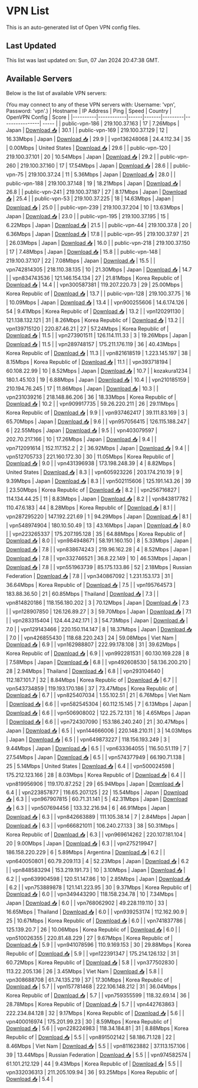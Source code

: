 # VPN List

This is an auto-generated list of Open VPN config files.

## Last Updated

This list was last updated on: Sun, 07 Jan 2024 20:47:38 GMT.

## Available Servers

Below is the list of available VPN servers:

(You may connect to any of these VPN servers with: Username: 'vpn', Password: 'vpn'.)
| Hostname | IP Address | Ping | Speed | Country | OpenVPN Config | Score |
|----------|------------|------|-------|---------|----------------| ----- |
| public-vpn-186 | 219.100.37.163 | 17 | 7.26Mbps | Japan | [Download 📥](./configs/server_0_JP.ovpn) | 30.1 |
| public-vpn-169 | 219.100.37.129 | 12 | 16.33Mbps | Japan | [Download 📥](./configs/server_1_JP.ovpn) | 29.9 |
| vpn136248068 | 24.4.112.34 | 35 | 0.00Mbps | United States | [Download 📥](./configs/server_2_US.ovpn) | 29.6 |
| public-vpn-120 | 219.100.37.101 | 20 | 10.54Mbps | Japan | [Download 📥](./configs/server_3_JP.ovpn) | 29.2 |
| public-vpn-260 | 219.100.37.160 | 17 | 17.54Mbps | Japan | [Download 📥](./configs/server_4_JP.ovpn) | 28.6 |
| public-vpn-75 | 219.100.37.24 | 11 | 5.36Mbps | Japan | [Download 📥](./configs/server_5_JP.ovpn) | 28.0 |
| public-vpn-188 | 219.100.37.148 | 19 | 18.21Mbps | Japan | [Download 📥](./configs/server_6_JP.ovpn) | 26.8 |
| public-vpn-241 | 219.100.37.187 | 27 | 8.17Mbps | Japan | [Download 📥](./configs/server_7_JP.ovpn) | 25.4 |
| public-vpn-53 | 219.100.37.225 | 18 | 14.63Mbps | Japan | [Download 📥](./configs/server_8_JP.ovpn) | 25.0 |
| public-vpn-239 | 219.100.37.204 | 10 | 13.63Mbps | Japan | [Download 📥](./configs/server_9_JP.ovpn) | 23.0 |
| public-vpn-195 | 219.100.37.195 | 15 | 6.22Mbps | Japan | [Download 📥](./configs/server_10_JP.ovpn) | 21.5 |
| public-vpn-44 | 219.100.37.8 | 20 | 6.36Mbps | Japan | [Download 📥](./configs/server_11_JP.ovpn) | 17.8 |
| public-vpn-95 | 219.100.37.97 | 21 | 26.03Mbps | Japan | [Download 📥](./configs/server_12_JP.ovpn) | 16.0 |
| public-vpn-218 | 219.100.37.150 | 17 | 7.48Mbps | Japan | [Download 📥](./configs/server_13_JP.ovpn) | 15.8 |
| public-vpn-148 | 219.100.37.107 | 22 | 7.08Mbps | Japan | [Download 📥](./configs/server_14_JP.ovpn) | 15.5 |
| vpn742814305 | 218.110.38.135 | 10 | 21.30Mbps | Japan | [Download 📥](./configs/server_15_JP.ovpn) | 14.7 |
| vpn834743536 | 121.146.154.134 | 27 | 21.81Mbps | Korea Republic of | [Download 📥](./configs/server_16_KR.ovpn) | 14.4 |
| vpn300587381 | 119.207.220.73 | 29 | 25.00Mbps | Korea Republic of | [Download 📥](./configs/server_17_KR.ovpn) | 13.7 |
| public-vpn-128 | 219.100.37.75 | 16 | 10.09Mbps | Japan | [Download 📥](./configs/server_18_JP.ovpn) | 13.4 |
| vpn900255606 | 14.6.174.126 | 54 | 9.41Mbps | Korea Republic of | [Download 📥](./configs/server_19_KR.ovpn) | 13.2 |
| vpn120291130 | 121.138.132.121 | 31 | 8.26Mbps | Korea Republic of | [Download 📥](./configs/server_20_KR.ovpn) | 13.2 |
| vpn139715120 | 220.87.46.21 | 27 | 57.24Mbps | Korea Republic of | [Download 📥](./configs/server_21_KR.ovpn) | 11.5 |
| vpn273901511 | 126.114.111.33 | 3 | 19.26Mbps | Japan | [Download 📥](./configs/server_22_JP.ovpn) | 11.5 |
| vpn289748157 | 175.211.176.119 | 36 | 40.43Mbps | Korea Republic of | [Download 📥](./configs/server_23_KR.ovpn) | 11.3 |
| vpn821618519 | 1.223.145.197 | 38 | 8.15Mbps | Korea Republic of | [Download 📥](./configs/server_24_KR.ovpn) | 11.1 |
| vpn393718194 | 60.108.22.99 | 10 | 8.52Mbps | Japan | [Download 📥](./configs/server_25_JP.ovpn) | 10.7 |
| kozakura1234 | 180.1.45.103 | 19 | 6.88Mbps | Japan | [Download 📥](./configs/server_26_JP.ovpn) | 10.4 |
| vpn210185159 | 210.194.76.245 | 17 | 11.86Mbps | Japan | [Download 📥](./configs/server_27_JP.ovpn) | 10.3 |
| vpn231039216 | 218.148.86.206 | 36 | 18.33Mbps | Korea Republic of | [Download 📥](./configs/server_28_KR.ovpn) | 10.2 |
| vpn909917735 | 59.26.220.211 | 26 | 29.11Mbps | Korea Republic of | [Download 📥](./configs/server_29_KR.ovpn) | 9.9 |
| vpn937462417 | 39.111.83.169 | 3 | 65.70Mbps | Japan | [Download 📥](./configs/server_30_JP.ovpn) | 9.6 |
| vpn957056415 | 126.115.188.247 | 6 | 22.55Mbps | Japan | [Download 📥](./configs/server_31_JP.ovpn) | 9.5 |
| vpn403079597 | 202.70.217.166 | 10 | 17.26Mbps | Japan | [Download 📥](./configs/server_32_JP.ovpn) | 9.4 |
| vpn712091614 | 152.117.152.2 | 2 | 36.92Mbps | Japan | [Download 📥](./configs/server_33_JP.ovpn) | 9.4 |
| vpn512705733 | 221.160.172.30 | 30 | 11.05Mbps | Korea Republic of | [Download 📥](./configs/server_34_KR.ovpn) | 9.0 |
| vpn431396938 | 173.198.248.39 | 4 | 8.82Mbps | United States | [Download 📥](./configs/server_35_US.ovpn) | 8.3 |
| vpn605923226 | 203.174.210.19 | 9 | 9.39Mbps | Japan | [Download 📥](./configs/server_36_JP.ovpn) | 8.3 |
| vpn502115606 | 125.191.143.26 | 39 | 23.50Mbps | Korea Republic of | [Download 📥](./configs/server_37_KR.ovpn) | 8.2 |
| vpn256716827 | 114.134.44.25 | 11 | 8.83Mbps | Japan | [Download 📥](./configs/server_38_JP.ovpn) | 8.2 |
| vpn843817782 | 110.47.6.183 | 44 | 8.28Mbps | Korea Republic of | [Download 📥](./configs/server_39_KR.ovpn) | 8.1 |
| vpn287295220 | 147.192.221.69 | 1 | 94.29Mbps | Japan | [Download 📥](./configs/server_40_JP.ovpn) | 8.1 |
| vpn548974904 | 180.10.50.49 | 13 | 43.16Mbps | Japan | [Download 📥](./configs/server_41_JP.ovpn) | 8.0 |
| vpn223265337 | 175.207.195.128 | 35 | 64.88Mbps | Korea Republic of | [Download 📥](./configs/server_42_KR.ovpn) | 8.0 |
| vpn984948671 | 58.191.160.150 | 8 | 5.33Mbps | Japan | [Download 📥](./configs/server_43_JP.ovpn) | 7.8 |
| vpn838674243 | 219.96.162.28 | 4 | 8.52Mbps | Japan | [Download 📥](./configs/server_44_JP.ovpn) | 7.8 |
| vpn332746521 | 36.8.22.149 | 10 | 46.53Mbps | Japan | [Download 📥](./configs/server_45_JP.ovpn) | 7.8 |
| vpn551963739 | 85.175.133.86 | 52 | 2.18Mbps | Russian Federation | [Download 📥](./configs/server_46_RU.ovpn) | 7.8 |
| vpn340867092 | 1.231.153.173 | 31 | 36.64Mbps | Korea Republic of | [Download 📥](./configs/server_47_KR.ovpn) | 7.5 |
| vpn195764573 | 183.88.36.50 | 21 | 60.85Mbps | Thailand | [Download 📥](./configs/server_48_TH.ovpn) | 7.3 |
| vpn814820186 | 118.156.180.202 | 3 | 70.12Mbps | Japan | [Download 📥](./configs/server_49_JP.ovpn) | 7.3 |
| vpn128907850 | 126.126.89.27 | 3 | 59.70Mbps | Japan | [Download 📥](./configs/server_50_JP.ovpn) | 7.1 |
| vpn283315404 | 124.44.242.171 | 3 | 54.73Mbps | Japan | [Download 📥](./configs/server_51_JP.ovpn) | 7.0 |
| vpn129143466 | 220.150.114.147 | 8 | 18.37Mbps | Japan | [Download 📥](./configs/server_52_JP.ovpn) | 7.0 |
| vpn426855430 | 118.68.220.243 | 24 | 59.08Mbps | Viet Nam | [Download 📥](./configs/server_53_VN.ovpn) | 6.9 |
| vpn162988807 | 222.99.178.108 | 31 | 39.62Mbps | Korea Republic of | [Download 📥](./configs/server_54_KR.ovpn) | 6.9 |
| vpn992281531 | 60.130.169.228 | 8 | 7.58Mbps | Japan | [Download 📥](./configs/server_55_JP.ovpn) | 6.8 |
| vpn492608530 | 58.136.200.210 | 28 | 2.94Mbps | Thailand | [Download 📥](./configs/server_56_TH.ovpn) | 6.8 |
| vpn293104640 | 112.187.101.7 | 32 | 8.84Mbps | Korea Republic of | [Download 📥](./configs/server_57_KR.ovpn) | 6.7 |
| vpn543734859 | 119.193.170.186 | 37 | 73.47Mbps | Korea Republic of | [Download 📥](./configs/server_58_KR.ovpn) | 6.7 |
| vpn825407034 | 1.55.102.51 | 21 | 6.76Mbps | Viet Nam | [Download 📥](./configs/server_59_VN.ovpn) | 6.6 |
| vpn582545304 | 60.112.15.145 | 7 | 6.13Mbps | Japan | [Download 📥](./configs/server_60_JP.ovpn) | 6.6 |
| vpn506908002 | 122.25.72.131 | 16 | 4.65Mbps | Japan | [Download 📥](./configs/server_61_JP.ovpn) | 6.6 |
| vpn724307090 | 153.186.240.240 | 21 | 30.47Mbps | Japan | [Download 📥](./configs/server_62_JP.ovpn) | 6.5 |
| vpn144666006 | 220.148.210.11 | 3 | 14.03Mbps | Japan | [Download 📥](./configs/server_63_JP.ovpn) | 6.5 |
| vpn649873227 | 118.156.193.249 | 3 | 9.44Mbps | Japan | [Download 📥](./configs/server_64_JP.ovpn) | 6.5 |
| vpn633364055 | 116.50.51.119 | 7 | 27.54Mbps | Japan | [Download 📥](./configs/server_65_JP.ovpn) | 6.5 |
| vpn574377949 | 66.190.71.138 | 25 | 5.14Mbps | United States | [Download 📥](./configs/server_66_US.ovpn) | 6.4 |
| vpn500024598 | 175.212.123.166 | 28 | 8.03Mbps | Korea Republic of | [Download 📥](./configs/server_67_KR.ovpn) | 6.4 |
| vpn819956906 | 119.170.87.252 | 29 | 65.94Mbps | Japan | [Download 📥](./configs/server_68_JP.ovpn) | 6.4 |
| vpn223857877 | 116.65.207.125 | 22 | 15.54Mbps | Japan | [Download 📥](./configs/server_69_JP.ovpn) | 6.3 |
| vpn967907815 | 60.71.31.141 | 5 | 42.31Mbps | Japan | [Download 📥](./configs/server_70_JP.ovpn) | 6.3 |
| vpn507694456 | 133.32.216.94 | 6 | 46.91Mbps | Japan | [Download 📥](./configs/server_71_JP.ovpn) | 6.3 |
| vpn842663889 | 111.105.38.14 | 7 | 2.84Mbps | Japan | [Download 📥](./configs/server_72_JP.ovpn) | 6.3 |
| vpn666821011 | 106.240.27.133 | 38 | 50.31Mbps | Korea Republic of | [Download 📥](./configs/server_73_KR.ovpn) | 6.3 |
| vpn969614262 | 220.107.181.104 | 20 | 9.00Mbps | Japan | [Download 📥](./configs/server_74_JP.ovpn) | 6.3 |
| vpn275219947 | 186.158.220.229 | 6 | 5.89Mbps | Argentina | [Download 📥](./configs/server_75_AR.ovpn) | 6.2 |
| vpn640050801 | 60.79.209.113 | 4 | 52.23Mbps | Japan | [Download 📥](./configs/server_76_JP.ovpn) | 6.2 |
| vpn848583294 | 153.219.191.73 | 10 | 3.10Mbps | Japan | [Download 📥](./configs/server_77_JP.ovpn) | 6.2 |
| vpn639904598 | 120.51.147.86 | 10 | 2.85Mbps | Japan | [Download 📥](./configs/server_78_JP.ovpn) | 6.2 |
| vpn753889878 | 121.141.223.95 | 30 | 9.37Mbps | Korea Republic of | [Download 📥](./configs/server_79_KR.ovpn) | 6.0 |
| vpn349443290 | 118.158.234.78 | 10 | 7.34Mbps | Japan | [Download 📥](./configs/server_80_JP.ovpn) | 6.0 |
| vpn768062902 | 49.228.119.110 | 33 | 16.65Mbps | Thailand | [Download 📥](./configs/server_81_TH.ovpn) | 6.0 |
| vpn939253174 | 112.162.90.9 | 25 | 10.67Mbps | Korea Republic of | [Download 📥](./configs/server_82_KR.ovpn) | 6.0 |
| vpn741837786 | 125.139.20.7 | 26 | 10.06Mbps | Korea Republic of | [Download 📥](./configs/server_83_KR.ovpn) | 6.0 |
| vpn510026355 | 220.81.48.229 | 27 | 9.67Mbps | Korea Republic of | [Download 📥](./configs/server_84_KR.ovpn) | 5.9 |
| vpn941078596 | 110.9.169.153 | 30 | 29.88Mbps | Korea Republic of | [Download 📥](./configs/server_85_KR.ovpn) | 5.9 |
| vpn122391347 | 175.214.126.132 | 31 | 60.72Mbps | Korea Republic of | [Download 📥](./configs/server_86_KR.ovpn) | 5.8 |
| vpn377502830 | 113.22.205.136 | 26 | 3.45Mbps | Viet Nam | [Download 📥](./configs/server_87_VN.ovpn) | 5.8 |
| vpn308688708 | 61.74.135.219 | 37 | 17.30Mbps | Korea Republic of | [Download 📥](./configs/server_88_KR.ovpn) | 5.7 |
| vpn157781468 | 222.106.148.212 | 31 | 36.04Mbps | Korea Republic of | [Download 📥](./configs/server_89_KR.ovpn) | 5.7 |
| vpn759355599 | 118.32.69.14 | 36 | 28.78Mbps | Korea Republic of | [Download 📥](./configs/server_90_KR.ovpn) | 5.7 |
| vpn442763863 | 222.234.84.128 | 32 | 9.17Mbps | Korea Republic of | [Download 📥](./configs/server_91_KR.ovpn) | 5.6 |
| vpn400016974 | 175.201.99.23 | 30 | 8.59Mbps | Korea Republic of | [Download 📥](./configs/server_92_KR.ovpn) | 5.6 |
| vpn228224983 | 118.34.184.81 | 31 | 8.88Mbps | Korea Republic of | [Download 📥](./configs/server_93_KR.ovpn) | 5.5 |
| vpn891502142 | 58.186.71.128 | 22 | 8.46Mbps | Viet Nam | [Download 📥](./configs/server_94_VN.ovpn) | 5.5 |
| vpn811623882 | 37.113.157.106 | 39 | 13.44Mbps | Russian Federation | [Download 📥](./configs/server_95_RU.ovpn) | 5.5 |
| vpn974582574 | 61.101.212.129 | 44 | 9.43Mbps | Korea Republic of | [Download 📥](./configs/server_96_KR.ovpn) | 5.5 |
| vpn332036313 | 211.205.109.94 | 36 | 93.25Mbps | Korea Republic of | [Download 📥](./configs/server_97_KR.ovpn) | 5.4 |
